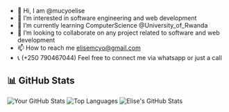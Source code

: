 - 👋 Hi, I am @mucyoelise
- 👀 I’m interested in software engineering and web development
- 🌱 I’m currently learning ComputerScience @University_of_Rwanda
- 💞️ I’m looking to collaborate on any project related to software and web development
- 📫 How to reach me elisemcyo@gmail.com
- 📞 (+250 790467044) Feel free to connect me via whatsapp or just a call

## 📊 GitHub Stats

![Your GitHub Stats](https://github-readme-stats.vercel.app/api?username=mucyoelise&show_icons=true&theme=radical)
![Top Languages](https://github-readme-stats.vercel.app/api/top-langs/?username=mucyoelise&layout=compact&theme=radical)
![Elise's GitHub Stats](https://github-readme-stats.vercel.app/api?username=mucyoelise&show_icons=true)


<!---
mucyoelise/mucyoelise is a ✨ special ✨ repository because its `README.md` (this file) appears on your GitHub profile.
You can click the Preview link to take a look at your changes.
--->
